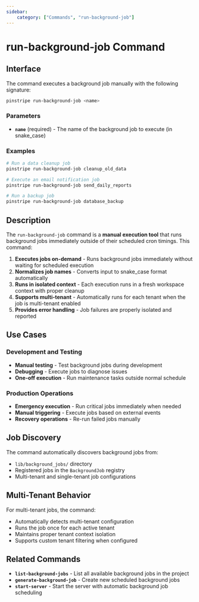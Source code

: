 ```yaml
---
sidebar:
    category: ["Commands", "run-background-job"]
---
```

# run-background-job Command

## Interface

The command executes a background job manually with the following signature:

```bash
pinstripe run-background-job <name>
```

### Parameters

- **`name`** (required) - The name of the background job to execute (in snake_case)

### Examples

```bash
# Run a data cleanup job
pinstripe run-background-job cleanup_old_data

# Execute an email notification job
pinstripe run-background-job send_daily_reports

# Run a backup job
pinstripe run-background-job database_backup
```

## Description

The `run-background-job` command is a **manual execution tool** that runs background jobs immediately outside of their scheduled cron timings. This command:

1. **Executes jobs on-demand** - Runs background jobs immediately without waiting for scheduled execution
2. **Normalizes job names** - Converts input to snake_case format automatically
3. **Runs in isolated context** - Each execution runs in a fresh workspace context with proper cleanup
4. **Supports multi-tenant** - Automatically runs for each tenant when the job is multi-tenant enabled
5. **Provides error handling** - Job failures are properly isolated and reported

## Use Cases

### Development and Testing
- **Manual testing** - Test background jobs during development
- **Debugging** - Execute jobs to diagnose issues
- **One-off execution** - Run maintenance tasks outside normal schedule

### Production Operations
- **Emergency execution** - Run critical jobs immediately when needed
- **Manual triggering** - Execute jobs based on external events
- **Recovery operations** - Re-run failed jobs manually

## Job Discovery

The command automatically discovers background jobs from:
- `lib/background_jobs/` directory
- Registered jobs in the `BackgroundJob` registry
- Multi-tenant and single-tenant job configurations

## Multi-Tenant Behavior

For multi-tenant jobs, the command:
- Automatically detects multi-tenant configuration
- Runs the job once for each active tenant
- Maintains proper tenant context isolation
- Supports custom tenant filtering when configured

## Related Commands

- **`list-background-jobs`** - List all available background jobs in the project
- **`generate-background-job`** - Create new scheduled background jobs
- **`start-server`** - Start the server with automatic background job scheduling